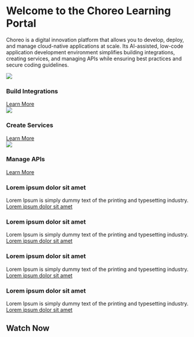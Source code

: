 <div class="container cHeaderTop">
       <div class="row">
          <div class="col-sm-12 col-md-12 col-lg-12">
          <h1>Welcome to the Choreo Learning Portal</h1>
          </div>
          <div class="col-sm-12 col-md-6 col-lg-6">
             <p>Choreo is a digital innovation platform that allows you to develop, deploy, and manage cloud-native applications at scale. Its AI-assisted, low-code application development environment simplifies building integrations, creating services, and managing APIs while ensuring best practices and secure coding guidelines.</p>
          </div>
          <div class="col-sm-12 col-md-6 col-lg-6">
            <img src="/en/images/video.jpg" alt="" class=" ls-is-cached lazyloaded">
          </div>
       </div>
</div>
<div class="container cDocsContainer">
       <div class="row">
          <div class="col-sm-12 col-md-4 col-lg-4">
          <div class="cIconContainer">
          <img src="/en/images/placeholder.png"/>
          <h3>Build Integrations</h3>
           <a href="">Learn More</a>
          </div>
          </div>
          <div class="col-sm-12 col-md-4 col-lg-4">
           <div class="cIconContainer">
          <img src="/en/images/placeholder.png"/>
          <h3>Create Services</h3>
           <a href="">Learn More</a>
          </div>
          </div>
          <div class="col-sm-12 col-md-4 col-lg-4">
           <div class="cIconContainer">
          <img src="/en/images/placeholder.png"/>
          <h3>Manage APIs</h3>
           <a href="">Learn More</a>
          </div>
          </div>
       </div>
</div>
<div class="container cDocsContainer">
       <div class="row">
        <div class="col-sm-12 col-md-6 col-lg-6">
<div class="cChoreoCards">
<h3>Lorem ipsum dolor sit amet</h3>
<p>Lorem Ipsum is simply dummy text of the printing and typesetting industry. 
<a class="cChoreoDocsButtons" href="">Lorem ipsum dolor sit amet</a>
</div>
</div>
        <div class="col-sm-12 col-md-6 col-lg-6">
<div class="cChoreoCards">
<h3>Lorem ipsum dolor sit amet</h3>
<p>Lorem Ipsum is simply dummy text of the printing and typesetting industry. 
<a class="cChoreoDocsButtons" href="">Lorem ipsum dolor sit amet</a>
</div>
</div>
        <div class="col-sm-12 col-md-6 col-lg-6">
<div class="cChoreoCards">
<h3>Lorem ipsum dolor sit amet</h3>
<p>Lorem Ipsum is simply dummy text of the printing and typesetting industry. 
<a class="cChoreoDocsButtons" href="">Lorem ipsum dolor sit amet</a>
</div>
</div>
        <div class="col-sm-12 col-md-6 col-lg-6">
<div class="cChoreoCards">
<h3>Lorem ipsum dolor sit amet</h3>
<p>Lorem Ipsum is simply dummy text of the printing and typesetting industry. 
<a class="cChoreoDocsButtons" href="">Lorem ipsum dolor sit amet</a>
</div>
</div>
 </div>
</div>
<div class="container cDocsContainer">
       <div class="row">
        <div class="col-sm-12 col-md-12 col-lg-12">
         <h2>Watch Now</h2>
         </div>
        <div class="col-sm-12 col-md-4 col-lg-4">
            <img src="/en/images/video.jpg" alt="" class=" ls-is-cached lazyloaded">
          </div>
            <div class="col-sm-12 col-md-4 col-lg-4">
            <img src="/en/images/video.jpg" alt="" class=" ls-is-cached lazyloaded">
          </div>
            <div class="col-sm-12 col-md-4 col-lg-4">
            <img src="/en/images/video.jpg" alt="" class=" ls-is-cached lazyloaded">
          </div>
</div>
</div>

